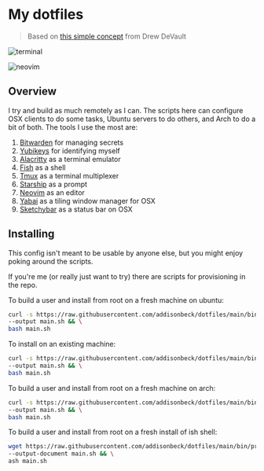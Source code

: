 # My dotfiles

> Based on [this simple concept](https://drewdevault.com/2019/12/30/dotfiles.html) from Drew DeVault

![terminal](./screenshots/terminal.png)

![neovim](./screenshots/neovim.png)

## Overview

I try and build as much remotely as I can. The scripts here can configure OSX clients to do some tasks, Ubuntu servers to do others, and Arch to do a bit of both. The tools I use the most are:

1. [Bitwarden](https://bitwarden.com) for managing secrets
1. [Yubikeys](https://www.yubico.com) for identifying myself
1. [Alacritty](https://github.com/alacritty/alacritty) as a terminal emulator
1. [Fish](https://github.com/fish-shell/fish-shell) as a shell
1. [Tmux](https://github.com/tmux/tmux) as a terminal multiplexer
1. [Starship](https://github.com/starship/starship) as a prompt
1. [Neovim](https://github.com/neovim/neovim) as an editor
1. [Yabai](https://github.com/koekeishiya/yabai) as a tiling window manager for OSX
1. [Sketchybar](https://github.com/FelixKratz/SketchyBar) as a status bar on OSX

## Installing

This config isn't meant to be usable by anyone else, but you might enjoy poking around the scripts.

If you're me (or really just want to try) there are scripts for provisioning in the repo.

To build a user and install from root on a fresh machine on ubuntu:

```bash
curl -s https://raw.githubusercontent.com/addisonbeck/dotfiles/main/bin/os-management/provision-machine \
--output main.sh && \
bash main.sh
```

To install on an existing machine:

```bash
curl -s https://raw.githubusercontent.com/addisonbeck/dotfiles/main/bin/cloners/clone-self \
--output main.sh && \
bash main.sh
```

To build a user and install from root on a fresh machine on arch:
```bash
curl -s https://raw.githubusercontent.com/addisonbeck/dotfiles/main/bin/provisioners/provision-arch-user \
--output main.sh && \
bash main.sh
```

To build a user and install from root on a fresh install of ish shell:

```bash
wget https://raw.githubusercontent.com/addisonbeck/dotfiles/main/bin/provisioners/provision-ish-user \
--output-document main.sh && \
ash main.sh
```
